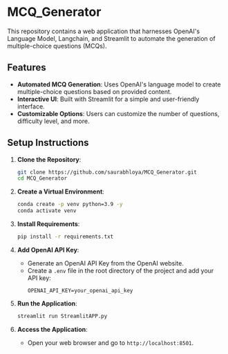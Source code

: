 # MCQ_Generator

This repository contains a web application that harnesses OpenAI's Language Model, Langchain, and Streamlit to automate the generation of multiple-choice questions (MCQs). 

## Features

- **Automated MCQ Generation**: Uses OpenAI's language model to create multiple-choice questions based on provided content.
- **Interactive UI**: Built with Streamlit for a simple and user-friendly interface.
- **Customizable Options**: Users can customize the number of questions, difficulty level, and more.

## Setup Instructions

1. **Clone the Repository**:
   ```bash
   git clone https://github.com/saurabhloya/MCQ_Generator.git
   cd MCQ_Generator
   ```

2. **Create a Virtual Environment**:
   ```bash
   conda create -p venv python=3.9 -y
   conda activate venv
   ```

3. **Install Requirements**:
   ```bash
   pip install -r requirements.txt
   ```

4. **Add OpenAI API Key**:
   - Generate an OpenAI API Key from the OpenAI website.
   - Create a `.env` file in the root directory of the project and add your API key:
     ```
     OPENAI_API_KEY=your_openai_api_key
     ```

5. **Run the Application**:
   ```bash
   streamlit run StreamlitAPP.py
   ```

6. **Access the Application**:
   - Open your web browser and go to `http://localhost:8501`.
